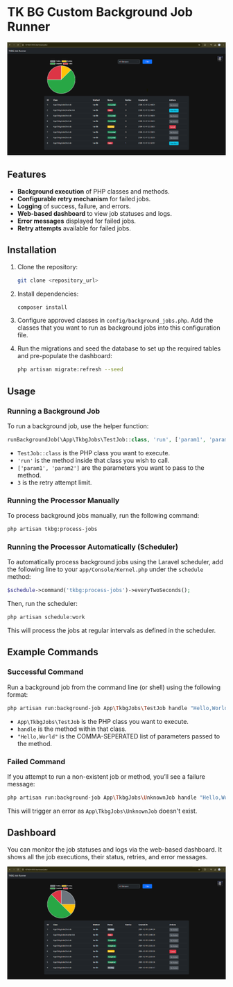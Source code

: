 # TK BG Custom Background Job Runner

![Alt text](resources\sample_images\2.png?raw=true "Demo2")

## Features
- **Background execution** of PHP classes and methods.
- **Configurable retry mechanism** for failed jobs.
- **Logging** of success, failure, and errors.
- **Web-based dashboard** to view job statuses and logs.
- **Error messages** displayed for failed jobs.
- **Retry attempts** available for failed jobs.

## Installation

1. Clone the repository:
   ```bash
   git clone <repository_url>
   ```

2. Install dependencies:
   ```bash
   composer install
   ```

3. Configure approved classes in `config/background_jobs.php`. 
   Add the classes that you want to run as background jobs into this configuration file.

4. Run the migrations and seed the database to set up the required tables and pre-populate the dashboard:
   ```bash
   php artisan migrate:refresh --seed
   ```

## Usage

### Running a Background Job
To run a background job, use the helper function:
```php
runBackgroundJob(\App\TkbgJobs\TestJob::class, 'run', ['param1', 'param2'], 3);
```

- `TestJob::class` is the PHP class you want to execute.
- `'run'` is the method inside that class you wish to call.
- `['param1', 'param2']` are the parameters you want to pass to the method.
- `3` is the retry attempt limit.

### Running the Processor Manually

To process background jobs manually, run the following command:
```bash
php artisan tkbg:process-jobs
```

### Running the Processor Automatically (Scheduler)

To automatically process background jobs using the Laravel scheduler, add the following line to your `app/Console/Kernel.php` under the `schedule` method:
```php
$schedule->command('tkbg:process-jobs')->everyTwoSeconds();
```

Then, run the scheduler:
```bash
php artisan schedule:work
```

This will process the jobs at regular intervals as defined in the scheduler.

## Example Commands

### Successful Command

Run a background job from the command line (or shell) using the following format:
```bash
php artisan run:background-job App\TkbgJobs\TestJob handle "Hello,World"
```
- `App\TkbgJobs\TestJob` is the PHP class you want to execute.
- `handle` is the method within that class.
- `"Hello,World"` is the COMMA-SEPERATED list of parameters passed to the method.

### Failed Command

If you attempt to run a non-existent job or method, you’ll see a failure message:
```bash
php artisan run:background-job App\TkbgJobs\UnknownJob handle "Hello,World"
```

This will trigger an error as `App\TkbgJobs\UnknownJob` doesn't exist.

## Dashboard

You can monitor the job statuses and logs via the web-based dashboard. It shows all the job executions, their status, retries, and error messages.


![Alt text](resources\sample_images\1.png?raw=true "Demo")
